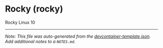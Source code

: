 
# Rocky (rocky)

Rocky Linux 10





---

_Note: This file was auto-generated from the [devcontainer-template.json](https://github.com/Xe/devcontainer-base/blob/main/src/rocky/devcontainer-template.json).  Add additional notes to a `NOTES.md`._
